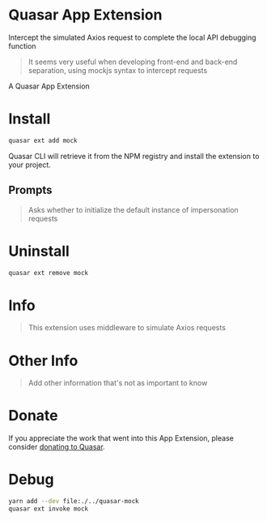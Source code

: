 # Quasar App Extension

Intercept the simulated Axios request to complete the local API debugging function

> It seems very useful when developing front-end and back-end separation, using mockjs syntax to intercept requests

A Quasar App Extension

# Install

```bash
quasar ext add mock
```

Quasar CLI will retrieve it from the NPM registry and install the extension to your project.

## Prompts

> Asks whether to initialize the default instance of impersonation requests

# Uninstall

```bash
quasar ext remove mock
```

# Info

> This extension uses middleware to simulate Axios requests

# Other Info

> Add other information that's not as important to know

# Donate

If you appreciate the work that went into this App Extension, please consider [donating to Quasar](https://donate.quasar.dev).

# Debug

```bash
yarn add --dev file:./../quasar-mock
quasar ext invoke mock
```
